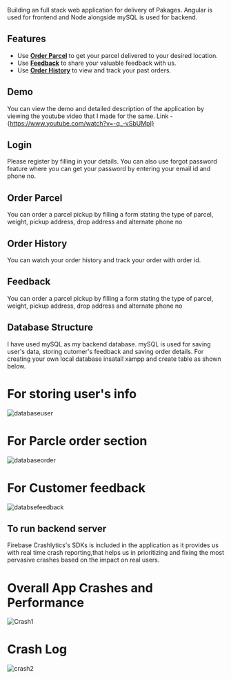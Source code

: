 Building an full stack web application for delivery of Pakages. Angular is used for frontend and Node alongside mySQL is used for backend. 

## Features

- Use [**Order Parcel**](#delivery) to get your parcel delivered to your desired location.
- Use [**Feedback**](#feedback) to share your valuable feedback with us. 
- Use [**Order History**](#feedback) to view and track your past orders.

## Demo
You can view the demo and detailed description of the application by viewing the youtube video that I made for the same. 
Link - {https://www.youtube.com/watch?v=-q_-vSbUMpI}

## Login  
Please register by filling in your details. You can also use forgot password feature where you can get your password by entering your email id and phone no. 

## Order Parcel
You can order a parcel pickup by filling a form stating the type of parcel, weight, pickup address, drop address and alternate phone no

## Order History
You can watch your order history and track your order with order id. 

## Feedback
You can order a parcel pickup by filling a form stating the type of parcel, weight, pickup address, drop address and alternate phone no

## Database Structure 
I have used mySQL as my backend database. mySQL is used for saving user's data, storing cutomer's feedback and saving order details. For creating your own local database insatall
xampp and create table as shown below. 

# For storing user's info 
![databaseuser](https://user-images.githubusercontent.com/56435229/143721376-de5f1be8-0f25-4c9d-aab4-589411f5fcae.PNG)

# For Parcle order section
![databaseorder](https://user-images.githubusercontent.com/56435229/143721377-6735e818-568c-4384-87cf-78ee84ef324d.PNG)

# For Customer feedback
![databsefeedback](https://user-images.githubusercontent.com/56435229/143721382-bd702492-097c-4f25-86ec-5d96b536c509.PNG)

## To run backend server
Firebase Crashlytics's SDKs is included in the application as it provides us with real time crash reporting,that helps us in  prioritizing and fixing the most pervasive crashes based on the impact on real users. 

# Overall App Crashes and Performance
![Crash1](https://user-images.githubusercontent.com/56435229/143735565-1597e157-82ce-4126-85b6-f19503ebfd55.PNG)

# Crash Log 
![crash2](https://user-images.githubusercontent.com/56435229/143735569-e46f9f0f-ad31-4465-a859-0a6ec8fa46eb.PNG)

